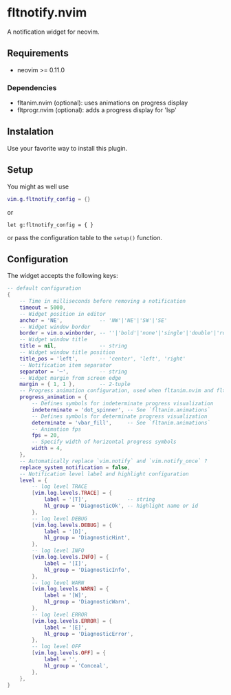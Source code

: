 # fltnotify.nvim

A notification widget for neovim.

## Requirements

- neovim >= 0.11.0

### Dependencies

- fltanim.nvim (optional): uses animations on progress display
- fltprogr.nvim (optional): adds a progress display for 'lsp'

## Instalation

Use your favorite way to install this plugin.

## Setup

You might as well use

```lua
vim.g.fltnotify_config = {}
```

or

```vim
let g:fltnotify_config = { }
```

or pass the configuration table to the `setup()` function.

## Configuration

The widget accepts the following keys:

```lua
-- default configuration
{
    -- Time in milliseconds before removing a notification
    timeout = 5000,
    -- Widget position in editor
    anchor = 'NE',            -- 'NW'|'NE'|'SW'|'SE' 
    -- Widget window border
    border = vim.o.winborder, -- ''|'bold'|'none'|'single'|'double'|'rounded'|'solid'|'shadow'|string[]
    -- Widget window title
    title = nil,              -- string
    -- Widget window title position
    title_pos = 'left',       -- 'center', 'left', 'right'
    -- Notification item separator
    separator = '─',          -- string
    -- Widget margin from screen edge
    margin = { 1, 1 },        -- 2-tuple
    -- Progress animation configuration, used when fltanim.nvim and fltprogr.nvim are found
    progress_animation = {
        -- Defines symbols for indeterminate progress visualization
        indeterminate = 'dot_spinner', -- See `fltanim.animations`
        -- Defines symbols for determinate progress visualization
        determinate = 'vbar_fill',     -- See `fltanim.animations`
        -- Animation fps
        fps = 20,
        -- Specify width of horizontal progress symbols
        width = 4,
    },
    -- Automatically replace `vim.notify` and `vim.notify_once` ?
    replace_system_notification = false,
    -- Notification level label and highlight configuration
    level = {
        -- log level TRACE
        [vim.log.levels.TRACE] = {
            label = '[T]',             -- string
            hl_group = 'DiagnosticOk', -- highlight name or id
        },
        -- log level DEBUG
        [vim.log.levels.DEBUG] = {
            label = '[D]',
            hl_group = 'DiagnosticHint',
        },
        -- log level INFO
        [vim.log.levels.INFO] = {
            label = '[I]',
            hl_group = 'DiagnosticInfo',
        },
        -- log level WARN
        [vim.log.levels.WARN] = {
            label = '[W]',
            hl_group = 'DiagnosticWarn',
        },
        -- log level ERROR
        [vim.log.levels.ERROR] = {
            label = '[E]',
            hl_group = 'DiagnosticError',
        },
        -- log level OFF
        [vim.log.levels.OFF] = {
            label = '',
            hl_group = 'Conceal',
        },
    },
}
```

